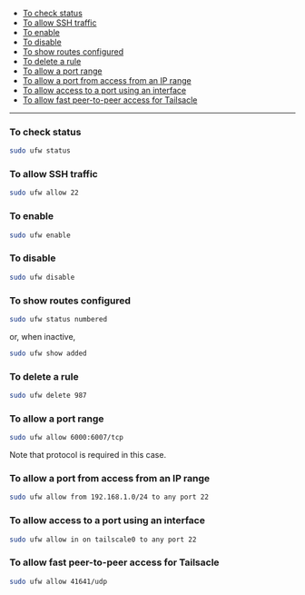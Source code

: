 - [To check status](#to-check-status)
- [To allow SSH traffic](#to-allow-ssh-traffic)
- [To enable](#to-enable)
- [To disable](#to-disable)
- [To show routes configured](#to-show-routes-configured)
- [To delete a rule](#to-delete-a-rule)
- [To allow a port range](#to-allow-a-port-range)
- [To allow a port from access from an IP range](#to-allow-a-port-from-access-from-an-ip-range)
- [To allow access to a port using an interface](#to-allow-access-to-a-port-using-an-interface)
- [To allow fast peer-to-peer access for Tailsacle](#to-allow-fast-peer-to-peer-access-for-tailsacle)
____

### To check status

```sh
sudo ufw status
```

### To allow SSH traffic

```sh
sudo ufw allow 22
```

### To enable

```sh
sudo ufw enable
```

### To disable

```sh
sudo ufw disable
```

### To show routes configured

```sh
sudo ufw status numbered
```

or, when inactive,

```sh
sudo ufw show added
```

### To delete a rule

```sh
sudo ufw delete 987
```

### To allow a port range

```sh
sudo ufw allow 6000:6007/tcp
```

Note that protocol is required in this case.

### To allow a port from access from an IP range

```sh
sudo ufw allow from 192.168.1.0/24 to any port 22
```

### To allow access to a port using an interface

```sh
sudo ufw allow in on tailscale0 to any port 22
```

### To allow fast peer-to-peer access for Tailsacle

```sh
sudo ufw allow 41641/udp
```
